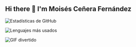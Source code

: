 ## Hi there 👋 I'm Moisés Ceñera Fernández

![Estadísticas de GitHub](https://github-readme-stats.vercel.app/api?username=ramsesware&show_icons=true&theme=radical)

![Lenguajes más usados](https://github-readme-stats.vercel.app/api/top-langs/?username=ramsesware&layout=compact&theme=radical)

![GIF divertido](https://media.giphy.com/media/3o7aD5tv1ogNBtDhDi/giphy.gif)

<!--
**ramsesware/ramsesware** is a ✨ _special_ ✨ repository because its `README.md` (this file) appears on your GitHub profile.

Here are some ideas to get you started:

- 🔭 I’m currently working on ...
- 🌱 I’m currently learning ...
- 👯 I’m looking to collaborate on ...
- 🤔 I’m looking for help with ...
- 💬 Ask me about ...
- 📫 How to reach me: ...
- 😄 Pronouns: ...
- ⚡ Fun fact: ...
-->

